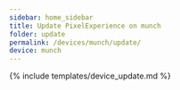 ```yaml
---
sidebar: home_sidebar
title: Update PixelExperience on munch
folder: update
permalink: /devices/munch/update/
device: munch
---
```

{% include templates/device_update.md %}
